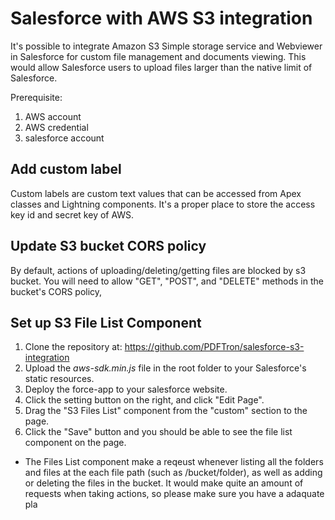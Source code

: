 # Salesforce with AWS S3 integration 

It's possible to integrate Amazon S3 Simple storage service and Webviewer in Salesforce for custom file management and documents viewing. This would allow Salesforce users to upload files larger than the native limit of Salesforce.

Prerequisite:
1. AWS account
2. AWS credential
3. salesforce account

## Add custom label
Custom labels are custom text values that can be accessed from Apex classes and Lightning components. It's a proper place to store the access key id and secret key of AWS.

## Update S3 bucket CORS policy
By default, actions of uploading/deleting/getting files are blocked by s3 bucket. You will need to allow "GET", "POST", and "DELETE" methods in the bucket's CORS policy,

## Set up S3 File List Component 

1. Clone the repository at: https://github.com/PDFTron/salesforce-s3-integration
2. Upload the _aws-sdk.min.js_ file in the root folder to your Salesforce's static resources.
3. Deploy the force-app to your salesforce website.
4. Click the setting button on the right, and click "Edit Page".
5. Drag the "S3 Files List" component from the "custom" section to the page.
6. Click the "Save" button and you should be able to see the file list component on the page.

* The Files List component make a reqeust whenever listing all the folders and files at the each file path (such as /bucket/folder), as well as adding or deleting the files in the bucket. It would make quite an amount of requests when taking actions, so please make sure you have a adaquate pla